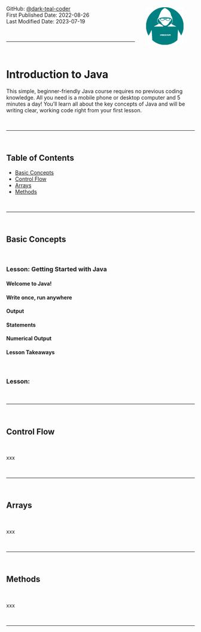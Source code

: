<img src="https://raw.githubusercontent.com/dark-teal-coder/dark-teal-coder/main/images/coder-no-background-000-128-128.png"
    alt="coder-black-background-000-128-128.png" width="100" height="100" align="right" style="margin:0px 5%; padding: 5px;">
<p>
    GitHub: <a href="https://github.com/dark-teal-coder">@dark-teal-coder</a>
    <br />
    First Published Date: 2022-08-26
    <br />
    Last Modified Date: 2023-07-19
</p>

&nbsp;

---

&nbsp;

# Introduction to Java

This simple, beginner-friendly Java course requires no previous coding knowledge. All you need is a mobile phone or desktop computer and 5 minutes a day! You’ll learn all about the key concepts of Java and will be writing clear, working code right from your first lesson.

&nbsp;

---

&nbsp;

## Table of Contents

- [Basic Concepts](https://github.com/dark-teal-coder/course-sololearn-java/blob/main/course-note-sololearn-java.md#basic-concepts)
- [Control Flow](https://github.com/dark-teal-coder/course-sololearn-java/blob/main/course-note-sololearn-java.md#conditionals-and-loops)
- [Arrays](https://github.com/dark-teal-coder/course-sololearn-java/blob/main/course-note-sololearn-java.md#arrays)
- [Methods](https://github.com/dark-teal-coder/course-sololearn-java/blob/main/course-note-sololearn-java.md#classes-and-objects)

&nbsp;

---

&nbsp;

## Basic Concepts

&nbsp;

### Lesson: Getting Started with Java

#### Welcome to Java!



#### Write once, run anywhere



#### Output



#### Statements



#### Numerical Output



#### Lesson Takeaways



&nbsp;

### Lesson: 

#### 



&nbsp;

---

&nbsp;

## Control Flow

&nbsp;

xxx

&nbsp;

---

&nbsp;

## Arrays

&nbsp;

xxx

&nbsp;

---

&nbsp;

## Methods

&nbsp;

xxx

&nbsp;

---

&nbsp;
